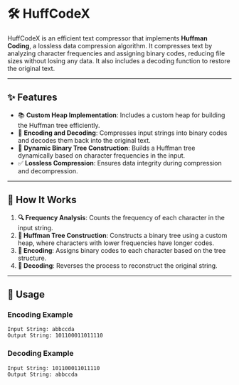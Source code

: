 # 🛠️ HuffCodeX

HuffCodeX is an efficient text compressor that implements **Huffman Coding**, a lossless data compression algorithm. It compresses text by analyzing character frequencies and assigning binary codes, reducing file sizes without losing any data. It also includes a decoding function to restore the original text.

---

## ✨ Features

- 📚 **Custom Heap Implementation**: Includes a custom heap for building the Huffman tree efficiently.
- 🔗 **Encoding and Decoding**: Compresses input strings into binary codes and decodes them back into the original text.
- 🌳 **Dynamic Binary Tree Construction**: Builds a Huffman tree dynamically based on character frequencies in the input.
- ✅ **Lossless Compression**: Ensures data integrity during compression and decompression.

---

## 🧩 How It Works

1. **🔍 Frequency Analysis**: Counts the frequency of each character in the input string.
2. **🌲 Huffman Tree Construction**: Constructs a binary tree using a custom heap, where characters with lower frequencies have longer codes.
3. **💾 Encoding**: Assigns binary codes to each character based on the tree structure.
4. **🔄 Decoding**: Reverses the process to reconstruct the original string.

---

## 🚀 Usage

### Encoding Example
```text
Input String: abbccda
Output String: 101100011011110
```

### Decoding Example
```text
Input String: 101100011011110
Output String: abbccda
